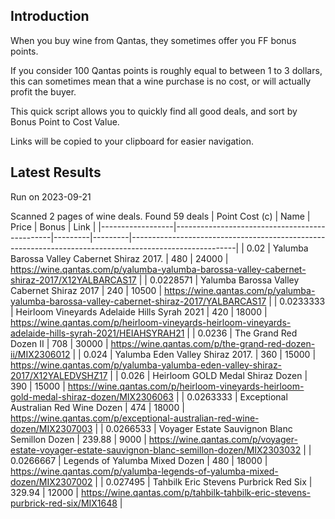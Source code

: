 ## Introduction

When you buy wine from Qantas, they sometimes offer you FF bonus points. 

If you consider 100 Qantas points is roughly equal to between 1 to 3 dollars, this can sometimes mean that a wine purchase is no cost, or will actually profit the buyer.

This quick script allows you to quickly find all good deals, and sort by Bonus Point to Cost Value.

Links will be copied to your clipboard for easier navigation.

## Latest Results

Run on 2023-09-21

Scanned 2 pages of wine deals.
Found 59 deals
|   Point Cost (c) | Name                                          |   Price |   Bonus | Link                                                                                                   |
|------------------|-----------------------------------------------|---------|---------|--------------------------------------------------------------------------------------------------------|
|        0.02      | Yalumba Barossa Valley Cabernet Shiraz 2017.  |  480    |   24000 | https://wine.qantas.com/p/yalumba-yalumba-barossa-valley-cabernet-shiraz-2017/X12YALBARCAS17           |
|        0.0228571 | Yalumba Barossa Valley Cabernet Shiraz 2017   |  240    |   10500 | https://wine.qantas.com/p/yalumba-yalumba-barossa-valley-cabernet-shiraz-2017/YALBARCAS17              |
|        0.0233333 | Heirloom Vineyards Adelaide Hills Syrah 2021  |  420    |   18000 | https://wine.qantas.com/p/heirloom-vineyards-heirloom-vineyards-adelaide-hills-syrah-2021/HEIAHSYRAH21 |
|        0.0236    | The Grand Red Dozen II                        |  708    |   30000 | https://wine.qantas.com/p/the-grand-red-dozen-ii/MIX2306012                                            |
|        0.024     | Yalumba Eden Valley Shiraz 2017.              |  360    |   15000 | https://wine.qantas.com/p/yalumba-yalumba-eden-valley-shiraz-2017/X12YALEDVSHZ17                       |
|        0.026     | Heirloom GOLD Medal Shiraz Dozen              |  390    |   15000 | https://wine.qantas.com/p/heirloom-vineyards-heirloom-gold-medal-shiraz-dozen/MIX2306063               |
|        0.0263333 | Exceptional Australian Red Wine Dozen         |  474    |   18000 | https://wine.qantas.com/p/exceptional-australian-red-wine-dozen/MIX2307003                             |
|        0.0266533 | Voyager Estate Sauvignon Blanc Semillon Dozen |  239.88 |    9000 | https://wine.qantas.com/p/voyager-estate-voyager-estate-sauvignon-blanc-semillon-dozen/MIX2303032      |
|        0.0266667 | Legends of Yalumba Mixed Dozen                |  480    |   18000 | https://wine.qantas.com/p/yalumba-legends-of-yalumba-mixed-dozen/MIX2307002                            |
|        0.027495  | Tahbilk Eric Stevens Purbrick Red Six         |  329.94 |   12000 | https://wine.qantas.com/p/tahbilk-tahbilk-eric-stevens-purbrick-red-six/MIX1648                        |

